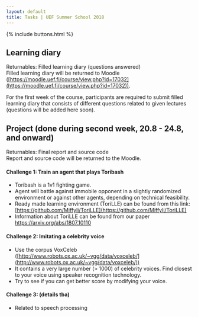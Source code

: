 ```yaml
---
layout: default
title: Tasks | UEF Summer School 2018
---
```


{% include buttons.html %}


## Learning diary
Returnables: Filled learning diary (questions answered) <br>
Filled learning diary will be returned to Moodle ([https://moodle.uef.fi/course/view.php?id=17032](https://moodle.uef.fi/course/view.php?id=17032)).

For the first week of the course, participants are required to submit filled
learning diary that consists of different questions related to given lectures (questions will be added here soon). 


## Project (done during second week, 20.8 - 24.8, and onward)
Returnables: Final report and source code <br>
Report and source code will be returned to the Moodle.


#### Challenge 1: Train an agent that plays Toribash
- Toribash is a 1v1 fighting game.
- Agent will battle against immobile opponent in a slightly randomized
environment or against other agents, depending on technical feasibility.
- Ready made learning environment (ToriLLE) can be found from this link:
[https://github.com/Miffyli/ToriLLE](https://github.com/Miffyli/ToriLLE)
- Information about ToriLLE can be found from our paper
https://arxiv.org/abs/1807.10110

#### Challenge 2: Imitating a celebrity voice
- Use the corpus VoxCeleb ([http://www.robots.ox.ac.uk/~vgg/data/voxceleb/](http://www.robots.ox.ac.uk/~vgg/data/voxceleb/))
- It contains a very large number (> 1000) of celebrity voices. Find closest to
your voice using speaker recognition technology.
- Try to see if you can get better score by modifying your voice.

#### Challenge 3: (details tba)
- Related to speech processing
